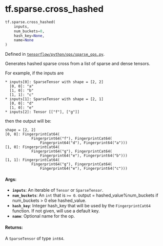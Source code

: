 <div itemscope itemtype="http://developers.google.com/ReferenceObject">
<meta itemprop="name" content="tf.sparse.cross_hashed" />
<meta itemprop="path" content="Stable" />
</div>

# tf.sparse.cross_hashed

``` python
tf.sparse.cross_hashed(
    inputs,
    num_buckets=0,
    hash_key=None,
    name=None
)
```



Defined in [`tensorflow/python/ops/sparse_ops.py`](/code/stable/tensorflow/python/ops/sparse_ops.py).

Generates hashed sparse cross from a list of sparse and dense tensors.

For example, if the inputs are

    * inputs[0]: SparseTensor with shape = [2, 2]
      [0, 0]: "a"
      [1, 0]: "b"
      [1, 1]: "c"
    * inputs[1]: SparseTensor with shape = [2, 1]
      [0, 0]: "d"
      [1, 0]: "e"
    * inputs[2]: Tensor [["f"], ["g"]]

then the output will be:

    shape = [2, 2]
    [0, 0]: FingerprintCat64(
                Fingerprint64("f"), FingerprintCat64(
                    Fingerprint64("d"), Fingerprint64("a")))
    [1, 0]: FingerprintCat64(
                Fingerprint64("g"), FingerprintCat64(
                    Fingerprint64("e"), Fingerprint64("b")))
    [1, 1]: FingerprintCat64(
                Fingerprint64("g"), FingerprintCat64(
                    Fingerprint64("e"), Fingerprint64("c")))

#### Args:

* <b>`inputs`</b>: An iterable of `Tensor` or `SparseTensor`.
* <b>`num_buckets`</b>: An `int` that is `>= 0`.
    output = hashed_value%num_buckets if num_buckets > 0 else hashed_value.
* <b>`hash_key`</b>: Integer hash_key that will be used by the `FingerprintCat64`
    function. If not given, will use a default key.
* <b>`name`</b>: Optional name for the op.


#### Returns:

A `SparseTensor` of type `int64`.